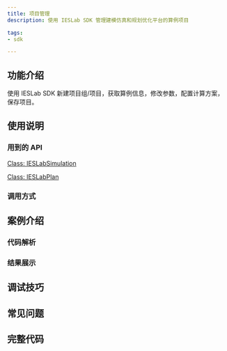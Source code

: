 ```yaml
---
title: 项目管理
description: 使用 IESLab SDK 管理建模仿真和规划优化平台的算例项目

tags:
- sdk

---
```


## 功能介绍

使用 IESLab SDK 新建项目组/项目，获取算例信息，修改参数，配置计算方案，保存项目。

## 使用说明

### 用到的 API

[Class: IESLabSimulation](../../../70-api/50-ieslab/index.md#class-ieslabsimulation)

[Class: IESLabPlan](../../../70-api/50-ieslab/index.md#class-ieslabplan)

### 调用方式

## 案例介绍

### 代码解析

### 结果展示

## 调试技巧

## 常见问题

## 完整代码